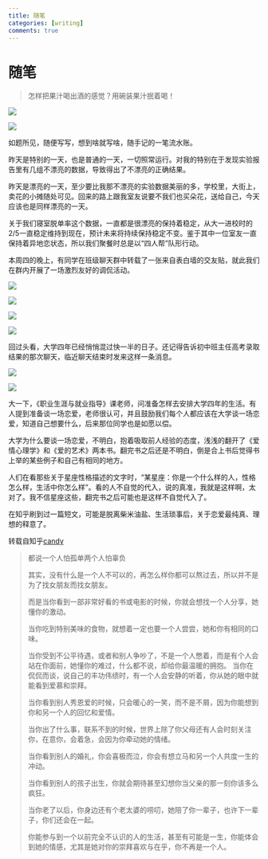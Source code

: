 ```yaml
---
title: 随笔
categories: [writing]
comments: true
---
```


# 随笔

> 怎样把果汁喝出酒的感觉？用碗装果汁抿着喝！

![](D:/Git/QLX/assets/2022-05-21/01.png)

<img src="{{ '/assets/2022-05-21/01.png' | relative_url }}">


如题所见，随便写写，想到啥就写啥，随手记的一笔流水账。

昨天是特别的一天，也是普通的一天，一切照常运行。对我的特别在于发现实验报告里有几组不漂亮的数据，导致得出了不漂亮的正确结果。

昨天是漂亮的一天，至少要比我那不漂亮的实验数据美丽的多，学校里，大街上，卖花的小摊随处可见。回来的路上跟我室友说要不我们也买朵花，送给自己，今天应该也是同样漂亮的一天。

关于我们寝室脱单率这个数据，一直都是很漂亮的保持着稳定，从大一进校时的2/5一直稳定维持到现在，预计未来将持续保持稳定不变。鉴于其中一位室友一直保持着异地恋状态，所以我们聚餐时总是以“四人帮”队形行动。

本周四的晚上，有同学在班级聊天群中转载了一张来自表白墙的交友贴，就此我们在群内开展了一场激烈友好的调侃活动。

![](D:/Git/QLX/assets/2022-05-21/02.png)

<img src="{{ '/assets/2022-05-21/02.png' | relative_url }}">


![](D:/Git/QLX/assets/2022-05-21/03.png)

<img src="{{ '/assets/2022-05-21/03.png' | relative_url }}">


回过头看，大学四年已经悄悄混过快一半的日子。还记得告诉初中班主任高考录取结果的那次聊天，临近聊天结束时发来这样一条消息。

![](D:/Git/QLX/assets/2022-05-21/04.png)

<img src="{{ '/assets/2022-05-21/04.png' | relative_url }}">


大一下，《职业生涯与就业指导》课老师，问准备怎样去安排大学四年的生活。有人提到准备谈一场恋爱，老师很认可，并且鼓励我们每个人都应该在大学谈一场恋爱，知道自己想要什么，后来那位同学也是如愿以偿。

大学为什么要谈一场恋爱，不明白，抱着吸取前人经验的态度，浅浅的翻开了《爱情心理学》和《爱的艺术》两本书。翻完书之后还是不明白，倒是合上书后觉得书上举的某些例子和自己有相同的地方。

人们在看那些关于星座性格描述的文字时，“某星座：你是一个什么样的人，性格怎么样，生活中你怎么样”。看的人不自觉的代入，说的真准，我就是这样啊，太对了。我不信星座这些，翻完书之后可能也是这样不自觉代入了。

在知乎刷到过一篇短文，可能是脱离柴米油盐、生活琐事后，关于恋爱最纯真、理想的释意了。

转载自知乎[candy](https:/www.zhihu.com/answer/190133666)

> 都说一个人怕孤单两个人怕辜负
>
> 其实，没有什么是一个人不可以的，再怎么样你都可以熬过去，所以并不是为了找女朋友而找女朋友。
>
> 而是当你看到一部非常好看的书或电影的时候，你就会想找一个人分享，她懂你的激动。
>
> 当你吃到特别美味的食物，就想着一定也要一个人尝尝，她和你有相同的口味。
>
> 当你受到不公平待遇，或者和别人争吵了，不是一个人憋着，而是有个人会站在你面前，她懂你的难过，什么都不说，却给你最温暖的拥抱。
> 当你在侃侃而谈，说自己的丰功伟绩时，有一个人会安静的听着，你从她的眼中就能看到爱慕和崇拜。
>
> 当你看到别人秀恩爱的时候，只会暖心的一笑，而不是不屑，因为你能想到你和另一个人的回忆和爱情。
>
> 当你出了什么事，联系不到的时候，世界上除了你父母还有人会时刻关注你，在意你，会着急，会因为你牵动她的情绪。
>
> 当你看到别人的婚礼，你会喜极而泣，你会有想立马和另一个人共度一生的冲动。
>
> 当你看到别人的孩子出生，你就会期待甚至幻想你当父亲的那一刻你该多么疯狂。
>
> 当你老了以后，你身边还有个老太婆的唠叨，她陪了你一辈子，也许下一辈子，你们还会在一起。
>
> 你能参与到一个以前完全不认识的人的生活，甚至有可能是一生，你能体会到她的情感，尤其是她对你的崇拜喜欢与在乎，你不再是一个人。

